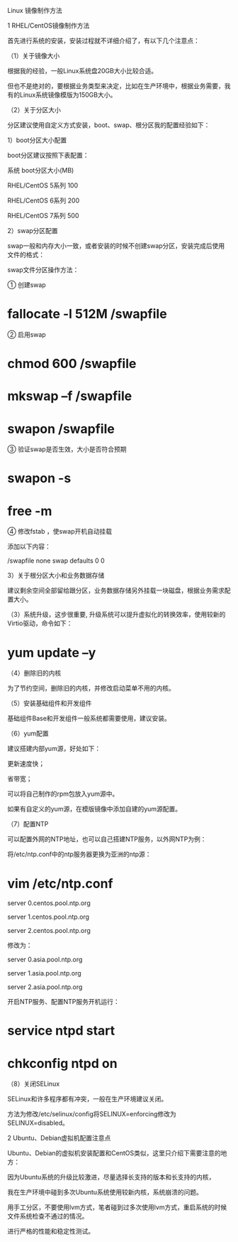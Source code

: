 Linux 镜像制作方法

1	RHEL/CentOS镜像制作方法

首先进行系统的安装，安装过程就不详细介绍了，有以下几个注意点：

（1）关于镜像大小

根据我的经验，一般Linux系统盘20GB大小比较合适。

但也不是绝对的，要根据业务类型来决定，比如在生产环境中，根据业务需要，我有的Linux系统镜像模版为150GB大小。

（2）关于分区大小

 分区建议使用自定义方式安装，boot、swap、根分区我的配置经验如下：
 
1）boot分区大小配置

boot分区建议按照下表配置：

系统	      boot分区大小(MB)

RHEL/CentOS 5系列	100

RHEL/CentOS 6系列	200

RHEL/CentOS 7系列	500

2）swap分区配置

swap一般和内存大小一致，或者安装的时候不创建swap分区，安装完成后使用文件的格式：

swap文件分区操作方法：

① 创建swap
# fallocate -l 512M /swapfile

② 启用swap

# chmod 600 /swapfile

# mkswap –f /swapfile

# swapon /swapfile

③ 验证swap是否生效，大小是否符合预期

# swapon -s

# free -m

④ 修改fstab ，使swap开机自动挂载

添加以下内容：

/swapfile            none                 swap       defaults              0 0

3）关于根分区大小和业务数据存储

建议剩余空间全部留给跟分区，业务数据存储另外挂载一块磁盘，根据业务需求配置大小。

（3）系统升级，这步很重要, 升级系统可以提升虚拟化的转换效率，使用较新的Virtio驱动，命令如下：

# yum update –y

（4）删除旧的内核

为了节约空间，删除旧的内核，并修改启动菜单不用的内核。

（5）安装基础组件和开发组件

基础组件Base和开发组件一般系统都需要使用，建议安装。

（6）yum配置

建议搭建内部yum源，好处如下：

更新速度快；

省带宽；

可以将自己制作的rpm包放入yum源中。

如果有自定义的yum源，在模版镜像中添加自建的yum源配置。

（7）配置NTP

可以配置外网的NTP地址，也可以自己搭建NTP服务，以外网NTP为例：

将/etc/ntp.conf中的ntp服务器更换为亚洲的ntp源：

# vim /etc/ntp.conf

server 0.centos.pool.ntp.org

server 1.centos.pool.ntp.org

server 2.centos.pool.ntp.org

修改为：

server 0.asia.pool.ntp.org

server 1.asia.pool.ntp.org

server 2.asia.pool.ntp.org

开启NTP服务、配置NTP服务开机运行：

# service ntpd start

# chkconfig ntpd on 

（8）关闭SELinux

SELinux和许多程序都有冲突，一般在生产环境建议关闭。

方法为修改/etc/selinux/config将SELINUX=enforcing修改为SELINUX=disabled。

2	Ubuntu、Debian虚拟机配置注意点

Ubuntu、Debian的虚拟机安装配置和CentOS类似，这里只介绍下需要注意的地方：

因为Ubuntu系统的升级比较激进，尽量选择长支持的版本和长支持的内核，

我在生产环境中碰到多次Ubuntu系统使用较新内核，系统崩溃的问题。

用手工分区，不要使用lvm方式，笔者碰到过多次使用lvm方式，重启系统的时候文件系统检查不通过的情况。

进行严格的性能和稳定性测试。
